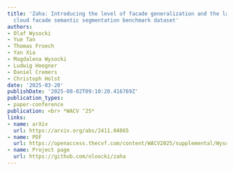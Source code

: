 ```yaml
---
title: 'Zaha: Introducing the level of facade generalization and the large-scale point
  cloud facade semantic segmentation benchmark dataset'
authors:
- Olaf Wysocki
- Yue Tan
- Thomas Froech
- Yan Xia
- Magdalena Wysocki
- Ludwig Hoegner
- Daniel Cremers
- Christoph Holst
date: '2025-03-20'
publishDate: '2025-08-02T09:10:20.416769Z'
publication_types:
- paper-conference
publication: <br> *WACV ‘25*
links:
- name: arXiv
  url: https://arxiv.org/abs/2411.04865
- name: PDF
  url: https://openaccess.thecvf.com/content/WACV2025/supplemental/Wysocki_ZAHA_Introducing_the_WACV_2025_supplemental.pdf
- name: Project page
  url: https://github.com/oloocki/zaha
---
```

